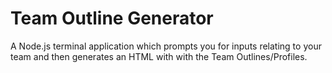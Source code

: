 # Team Outline Generator

A Node.js terminal application which prompts you for inputs relating to your team and then generates an HTML with with the Team Outlines/Profiles.
